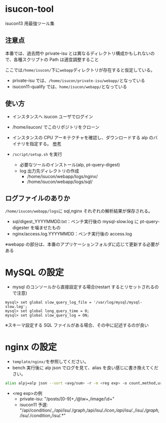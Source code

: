 # isucon-tool

isucon13 用最強ツール集

## 注意点

本番では、過去問や private-isu とは異なるディレクトリ構成かもしれないので、各種スクリプトの Path は適宜調整すること

ここでは`/home/isucon/`下に`webapp`ディレクトリが存在すると仮定している。

- private-isu では、`/home/isucon/private-isu/webapp/`となっている
- isucon11-qualify では、`home/isucon/webapp/`となっている

## 使い方

- インスタンスへ isucon ユーザでログイン

- /home/isucon/ でこのリポジトリをクローン

- インスタンスの CPU アーキテクチャを確認し、ダウンロードする alp のバイナリを指定する。
  [参考](https://github.com/toshikingggg/isucon-tool/pull/2#discussion_r923375994)

- `/script/setup.sh` を実行

  - 必要なツールのインストール(alp, pt-query-digest)
  - log 出力先ディレクトリの作成
    - /home/isucon/webapp/logs/nginx/
    - /home/isucon/webapp/logs/sql/

## ログファイルのありか

`/home/isucon/webapp/logs`に sql,nginx それぞれの解析結果が保存される。

- sql/digest_YYYYMMDD.txt：ベンチ実行後の mysql-slow.log に pt-query-digester を噛ませたもの
- nginx/access.log.YYYYMMDD：ベンチ実行後の access.log

※webapp の部分は、本番のアプリケーションフォルダに応じて更新する必要がある

# MySQL の設定

- mysql のコンソールから直接設定する場合(restart するとリセットされるので注意)

```
mysql> set global slow_query_log_file = '/var/log/mysql/mysql-slow.log';
mysql> set global long_query_time = 0;
mysql> set global slow_query_log = ON;
```

※スキーマ設定する SQL ファイルがある場合、その中に記述するのが良い

# nginx の設定

- `template/nginx/`を参照してください。
- bench 実行後に alp json でログを見て、alias を良い感じに書き換えてください。

```bash
alias alpj=alp json --sort <avg/sum> -r -m <reg exp> -o count,method,uri,min,avg,max,sum < /var/log/nginx/<access log>
```

- \<reg exp\>の例
  - private-isu: "/posts/[0-9]+,/@\w+,/image/\d+"
  - isucon11 予選: "/api/condition/._,/api/isu/._/graph,/api/isu/._/icon,/api/isu/._,/isu/._/graph,/isu/._/condition,/isu/.\*"

